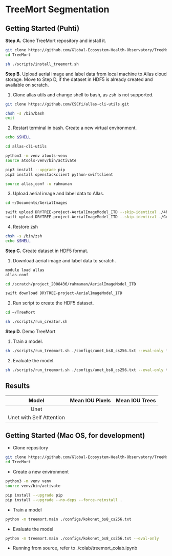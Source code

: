 # TreeMort Segmentation

## Getting Started (Puhti)

**Step A.** Clone TreeMort repository and install it.

```bash
git clone https://github.com/Global-Ecosystem-Health-Observatory/TreeMort.git
cd TreeMort

sh ./scripts/install_treemort.sh
```

**Step B.** Upload aerial image and label data from local machine to Allas cloud storage. Move to Step D, if the dataset in HDF5 is already created and available on scratch.

1. Clone allas utils and change shell to bash, as zsh is not supported.

```bash
git clone https://github.com/CSCfi/allas-cli-utils.git

chsh -s /bin/bash
exit
```

2. Restart terminal in bash. Create a new virtual environment.

```bash
echo $SHELL

cd allas-cli-utils

python3 -m venv atools-venv
source atools-venv/bin/activate

pip3 install --upgrade pip
pip3 install openstackclient python-swiftclient

source allas_conf -u rahmanan
```

3. Upload aerial image and label data to Allas.

```bash
cd ~/Documents/AerialImages

swift upload DRYTREE-project-AerialImageModel_ITD --skip-identical ./4band_25cm/*.*
swift upload DRYTREE-project-AerialImageModel_ITD --skip-identical ./Geojsons/*.*
```

4. Restore zsh

```bash
chsh -s /bin/zsh
echo $SHELL
```

**Step C.** Create dataset in HDF5 format. 

1. Download aerial image and label data to scratch.

```bash
module load allas
allas-conf

cd /scratch/project_2008436/rahmanan/AerialImageModel_ITD

swift download DRYTREE-project-AerialImageModel_ITD
```

2. Run script to create the HDF5 dataset.

```bash
cd ~/TreeMort

sh ./scripts/run_creator.sh
```

**Step D.** Demo TreeMort

1. Train a model.

```bash
sh ./scripts/run_treemort.sh ./configs/unet_bs8_cs256.txt --eval-only false
```

2.  Evaluate the model.

```bash
sh ./scripts/run_treemort.sh ./configs/unet_bs8_cs256.txt --eval-only true
```

## Results

|          Model           |  Mean IOU Pixels  |  Mean IOU Trees  |
| :----------------------: | :---------------: | :--------------: |
| Unet                     |                   |                  |
| Unet with Self Attention |                   |                  |


## Getting Started (Mac OS, for development)

- Clone repository

```bash
git clone https://github.com/Global-Ecosystem-Health-Observatory/TreeMort.git
cd TreeMort
```

- Create a new environment

```bash
python3 -m venv venv
source venv/bin/activate

pip install --upgrade pip
pip install --upgrade --no-deps --force-reinstall .
```

- Train a model

```bash
python -m treemort.main ./configs/kokonet_bs8_cs256.txt
```

- Evaluate the model
```bash
python -m treemort.main ./configs/kokonet_bs8_cs256.txt --eval-only
```

- Running from source, refer to ./colab/treemort_colab.ipynb